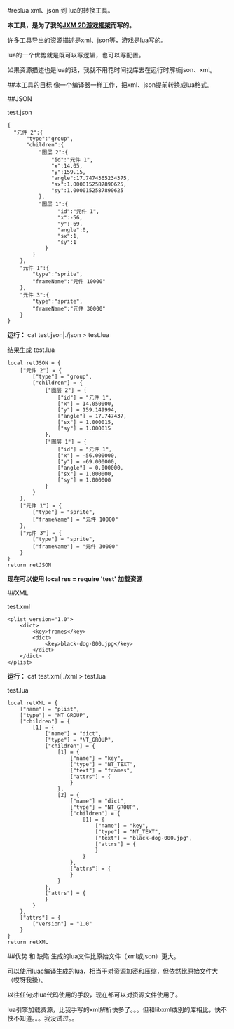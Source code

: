 #reslua 
xml、json 到 lua的转换工具。

**本工具，是为了我的[JXM 2D游戏框架](https://github.com/niu2x/jxm)而写的。**

许多工具导出的资源描述是xml、json等，游戏是lua写的。

lua的一个优势就是既可以写逻辑，也可以写配置。

如果资源描述也是lua的话，我就不用花时间找库去在运行时解析json、xml。

##本工具的目标
像一个编译器一样工作，把xml、json提前转换成lua格式。

##JSON

test.json
  
    {
  	  "元件 2":{
  		  "type":"group",
  		  "children":{
  			  "图层 2":{
  				  "id":"元件 1",
  				  "x":14.05,
  				  "y":159.15,
  				  "angle":17.7474365234375,
  				  "sx":1.0000152587890625,
  				  "sy":1.0000152587890625
  			  },
  			  "图层 1":{
    				"id":"元件 1",
    				"x":-56,
    				"y":-69,
    				"angle":0,
    				"sx":1,
    				"sy":1
    			}
    		}
    	},
    	"元件 1":{
    		"type":"sprite",
    		"frameName":"元件 10000"
    	},
    	"元件 3":{
    		"type":"sprite",
    		"frameName":"元件 30000"
    	}
    }
    
**运行：** cat test.json|./json > test.lua

结果生成 test.lua

    local retJSON = {
    	["元件 2"] = {
    		["type"] = "group",
    		["children"] = {
    			["图层 2"] = {
    				["id"] = "元件 1",
    				["x"] = 14.050000,
    				["y"] = 159.149994,
    				["angle"] = 17.747437,
    				["sx"] = 1.000015,
    				["sy"] = 1.000015
    			},
    			["图层 1"] = {
    				["id"] = "元件 1",
    				["x"] = -56.000000,
    				["y"] = -69.000000,
    				["angle"] = 0.000000,
    				["sx"] = 1.000000,
    				["sy"] = 1.000000
    			}
    		}
    	},
    	["元件 1"] = {
    		["type"] = "sprite",
    		["frameName"] = "元件 10000"
    	},
    	["元件 3"] = {
    		["type"] = "sprite",
    		["frameName"] = "元件 30000"
    	}
    }
    return retJSON
    
**现在可以使用 local res = require 'test' 加载资源**

##XML

test.xml

    <plist version="1.0">
        <dict>
            <key>frames</key>
            <dict>
                <key>black-dog-000.jpg</key>
            </dict>
        </dict>
    </plist>
    
**运行：** cat test.xml|./xml > test.lua

test.lua

    local retXML = {
    	["name"] = "plist",
    	["type"] = "NT_GROUP",
    	["children"] = {
    		[1] = {
    			["name"] = "dict",
    			["type"] = "NT_GROUP",
    			["children"] = {
    				[1] = {
    					["name"] = "key",
    					["type"] = "NT_TEXT",
    					["text"] = "frames",
    					["attrs"] = {
    					}
    				},
    				[2] = {
    					["name"] = "dict",
    					["type"] = "NT_GROUP",
    					["children"] = {
    						[1] = {
    							["name"] = "key",
    							["type"] = "NT_TEXT",
    							["text"] = "black-dog-000.jpg",
    							["attrs"] = {
    							}
    						}
    					},
    					["attrs"] = {
    					}
    				}
    			},
    			["attrs"] = {
    			}
    		}
    	},
    	["attrs"] = {
    		["version"] = "1.0"
    	}
    }
    return retXML
    
##优势 和 缺陷
生成的lua文件比原始文件（xml或json）更大。

可以使用luac编译生成的lua，相当于对资源加密和压缩，但依然比原始文件大（哎呀我操）。

以往任何对lua代码使用的手段，现在都可以对资源文件使用了。

lua引擎加载资源，比我手写的xml解析快多了。。。但和libxml或别的库相比，快不快不知道。。。我没试过。。

